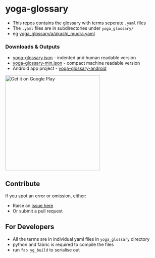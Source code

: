 # yoga-glossary

- This repos contains the glossary with terms seperate `.yaml` files
- The `.yaml` files are in subdirectories under `yoga_glossary/`
- eg [yoga_glossary/a/akashi_mudra.yaml](https://github.com/padmasambhava/yoga-glossary/blob/master/yoga_glossary/a/akashi_mudra.yaml)


### Downloads & Outputs

- [yoga-glossary.json](yoga-glossary.json) - indented and human readable version
- [yoga-glossary-min.json](yoga-glossary-min.json) - compact machine readable version
- Android app project - [yoga-glossary-android](https://github.com/padmasambhava/yoga-glossary-android)

<a href='https://play.google.com/store/apps/details?id=uk.org.padma.yogaglossary&pcampaignid=MKT-Other-global-all-co-prtnr-py-PartBadge-Mar2515-1'><img width="300" alt='Get it on Google Play' src='https://play.google.com/intl/en_gb/badges/images/generic/en_badge_web_generic.png'/></a>

## Contribute

If you spot an error or omission, either:
- Raise an [issue here](https://github.com/padmasambhava/yoga-glossary-android/issues)
- Or submit a pull request

## For Developers

- All the terms are in individual yaml files in `yoga_glossary` directory
- python and fabric is required to compile the files
- run `fab yg_build` to serialise out










